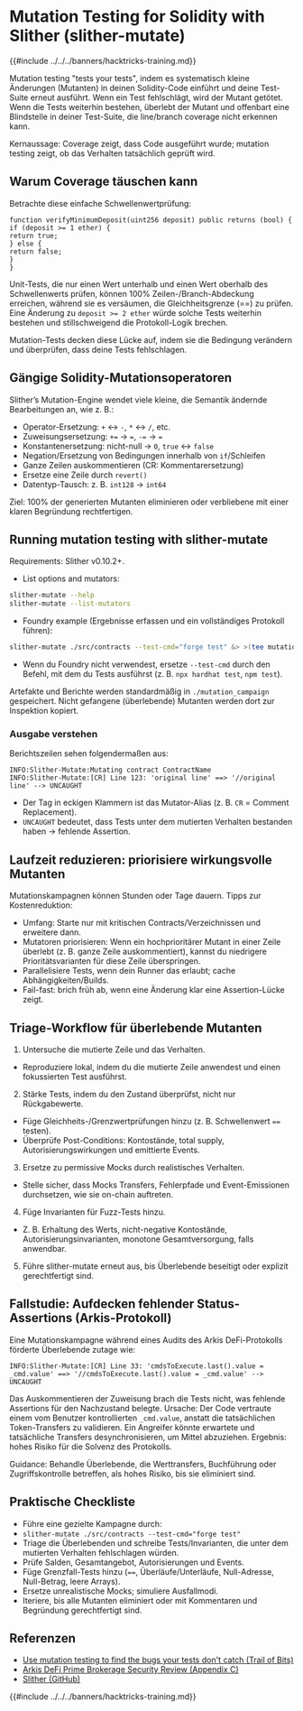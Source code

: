# Mutation Testing for Solidity with Slither (slither-mutate)

{{#include ../../../banners/hacktricks-training.md}}

Mutation testing "tests your tests", indem es systematisch kleine Änderungen (Mutanten) in deinen Solidity-Code einführt und deine Test-Suite erneut ausführt. Wenn ein Test fehlschlägt, wird der Mutant getötet. Wenn die Tests weiterhin bestehen, überlebt der Mutant und offenbart eine Blindstelle in deiner Test-Suite, die line/branch coverage nicht erkennen kann.

Kernaussage: Coverage zeigt, dass Code ausgeführt wurde; mutation testing zeigt, ob das Verhalten tatsächlich geprüft wird.

## Warum Coverage täuschen kann

Betrachte diese einfache Schwellenwertprüfung:
```solidity
function verifyMinimumDeposit(uint256 deposit) public returns (bool) {
if (deposit >= 1 ether) {
return true;
} else {
return false;
}
}
```
Unit-Tests, die nur einen Wert unterhalb und einen Wert oberhalb des Schwellenwerts prüfen, können 100% Zeilen-/Branch-Abdeckung erreichen, während sie es versäumen, die Gleichheitsgrenze (==) zu prüfen. Eine Änderung zu `deposit >= 2 ether` würde solche Tests weiterhin bestehen und stillschweigend die Protokoll-Logik brechen.

Mutation-Tests decken diese Lücke auf, indem sie die Bedingung verändern und überprüfen, dass deine Tests fehlschlagen.

## Gängige Solidity-Mutationsoperatoren

Slither’s Mutation-Engine wendet viele kleine, die Semantik ändernde Bearbeitungen an, wie z. B.:
- Operator-Ersetzung: `+` ↔ `-`, `*` ↔ `/`, etc.
- Zuweisungsersetzung: `+=` → `=`, `-=` → `=`
- Konstantenersetzung: nicht-null → `0`, `true` ↔ `false`
- Negation/Ersetzung von Bedingungen innerhalb von `if`/Schleifen
- Ganze Zeilen auskommentieren (CR: Kommentarersetzung)
- Ersetze eine Zeile durch `revert()`
- Datentyp-Tausch: z. B. `int128` → `int64`

Ziel: 100% der generierten Mutanten eliminieren oder verbliebene mit einer klaren Begründung rechtfertigen.

## Running mutation testing with slither-mutate

Requirements: Slither v0.10.2+.

- List options and mutators:
```bash
slither-mutate --help
slither-mutate --list-mutators
```
- Foundry example (Ergebnisse erfassen und ein vollständiges Protokoll führen):
```bash
slither-mutate ./src/contracts --test-cmd="forge test" &> >(tee mutation.results)
```
- Wenn du Foundry nicht verwendest, ersetze `--test-cmd` durch den Befehl, mit dem du Tests ausführst (z. B. `npx hardhat test`, `npm test`).

Artefakte und Berichte werden standardmäßig in `./mutation_campaign` gespeichert. Nicht gefangene (überlebende) Mutanten werden dort zur Inspektion kopiert.

### Ausgabe verstehen

Berichtszeilen sehen folgendermaßen aus:
```text
INFO:Slither-Mutate:Mutating contract ContractName
INFO:Slither-Mutate:[CR] Line 123: 'original line' ==> '//original line' --> UNCAUGHT
```
- Der Tag in eckigen Klammern ist das Mutator-Alias (z. B. `CR` = Comment Replacement).
- `UNCAUGHT` bedeutet, dass Tests unter dem mutierten Verhalten bestanden haben → fehlende Assertion.

## Laufzeit reduzieren: priorisiere wirkungsvolle Mutanten

Mutationskampagnen können Stunden oder Tage dauern. Tipps zur Kostenreduktion:
- Umfang: Starte nur mit kritischen Contracts/Verzeichnissen und erweitere dann.
- Mutatoren priorisieren: Wenn ein hochprioritärer Mutant in einer Zeile überlebt (z. B. ganze Zeile auskommentiert), kannst du niedrigere Prioritätsvarianten für diese Zeile überspringen.
- Parallelisiere Tests, wenn dein Runner das erlaubt; cache Abhängigkeiten/Builds.
- Fail-fast: brich früh ab, wenn eine Änderung klar eine Assertion-Lücke zeigt.

## Triage-Workflow für überlebende Mutanten

1) Untersuche die mutierte Zeile und das Verhalten.
- Reproduziere lokal, indem du die mutierte Zeile anwendest und einen fokussierten Test ausführst.

2) Stärke Tests, indem du den Zustand überprüfst, nicht nur Rückgabewerte.
- Füge Gleichheits-/Grenzwertprüfungen hinzu (z. B. Schwellenwert `==` testen).
- Überprüfe Post-Conditions: Kontostände, total supply, Autorisierungswirkungen und emittierte Events.

3) Ersetze zu permissive Mocks durch realistisches Verhalten.
- Stelle sicher, dass Mocks Transfers, Fehlerpfade und Event-Emissionen durchsetzen, wie sie on-chain auftreten.

4) Füge Invarianten für Fuzz-Tests hinzu.
- Z. B. Erhaltung des Werts, nicht-negative Kontostände, Autorisierungsinvarianten, monotone Gesamtversorgung, falls anwendbar.

5) Führe slither-mutate erneut aus, bis Überlebende beseitigt oder explizit gerechtfertigt sind.

## Fallstudie: Aufdecken fehlender Status-Assertions (Arkis-Protokoll)

Eine Mutationskampagne während eines Audits des Arkis DeFi-Protokolls förderte Überlebende zutage wie:
```text
INFO:Slither-Mutate:[CR] Line 33: 'cmdsToExecute.last().value = _cmd.value' ==> '//cmdsToExecute.last().value = _cmd.value' --> UNCAUGHT
```
Das Auskommentieren der Zuweisung brach die Tests nicht, was fehlende Assertions für den Nachzustand belegte. Ursache: Der Code vertraute einem vom Benutzer kontrollierten `_cmd.value`, anstatt die tatsächlichen Token-Transfers zu validieren. Ein Angreifer könnte erwartete und tatsächliche Transfers desynchronisieren, um Mittel abzuziehen. Ergebnis: hohes Risiko für die Solvenz des Protokolls.

Guidance: Behandle Überlebende, die Werttransfers, Buchführung oder Zugriffskontrolle betreffen, als hohes Risiko, bis sie eliminiert sind.

## Praktische Checkliste

- Führe eine gezielte Kampagne durch:
- `slither-mutate ./src/contracts --test-cmd="forge test"`
- Triage die Überlebenden und schreibe Tests/Invarianten, die unter dem mutierten Verhalten fehlschlagen würden.
- Prüfe Salden, Gesamtangebot, Autorisierungen und Events.
- Füge Grenzfall-Tests hinzu (`==`, Überläufe/Unterläufe, Null-Adresse, Null-Betrag, leere Arrays).
- Ersetze unrealistische Mocks; simuliere Ausfallmodi.
- Iteriere, bis alle Mutanten eliminiert oder mit Kommentaren und Begründung gerechtfertigt sind.

## Referenzen

- [Use mutation testing to find the bugs your tests don't catch (Trail of Bits)](https://blog.trailofbits.com/2025/09/18/use-mutation-testing-to-find-the-bugs-your-tests-dont-catch/)
- [Arkis DeFi Prime Brokerage Security Review (Appendix C)](https://github.com/trailofbits/publications/blob/master/reviews/2024-12-arkis-defi-prime-brokerage-securityreview.pdf)
- [Slither (GitHub)](https://github.com/crytic/slither)

{{#include ../../../banners/hacktricks-training.md}}
